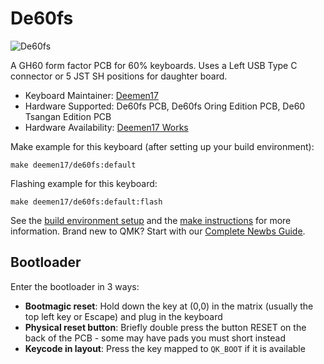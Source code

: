 # De60fs

![De60fs](https://i.imgur.com/7hpYaoX.jpg)

A GH60 form factor PCB for 60% keyboards. Uses a Left USB Type C connector or 5 JST SH positions for daughter board.

* Keyboard Maintainer: [Deemen17](https://github.com/Deemen17)
* Hardware Supported: De60fs PCB, De60fs Oring Edition PCB, De60 Tsangan Edition PCB
* Hardware Availability: [Deemen17 Works](https://www.facebook.com/deemen17)

Make example for this keyboard (after setting up your build environment):

    make deemen17/de60fs:default

Flashing example for this keyboard:

    make deemen17/de60fs:default:flash

See the [build environment setup](https://docs.qmk.fm/#/getting_started_build_tools) and the [make instructions](https://docs.qmk.fm/#/getting_started_make_guide) for more information. Brand new to QMK? Start with our [Complete Newbs Guide](https://docs.qmk.fm/#/newbs).

## Bootloader

Enter the bootloader in 3 ways:

* **Bootmagic reset**: Hold down the key at (0,0) in the matrix (usually the top left key or Escape) and plug in the keyboard
* **Physical reset button**: Briefly double press the button RESET on the back of the PCB - some may have pads you must short instead
* **Keycode in layout**: Press the key mapped to `QK_BOOT` if it is available
